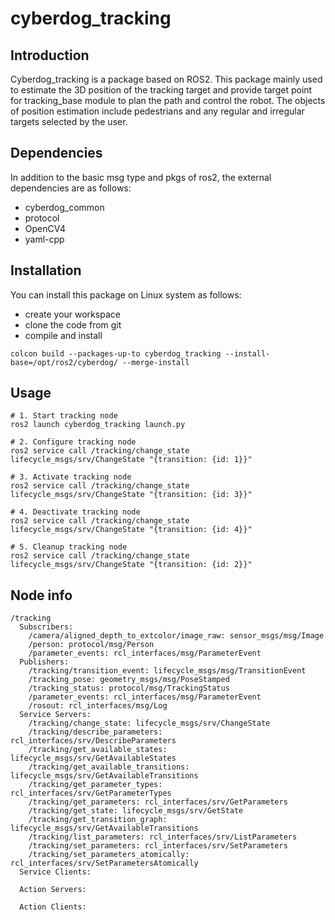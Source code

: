 # cyberdog_tracking

## Introduction

Cyberdog_tracking is a package based on ROS2. This package mainly used to estimate the 3D position of the tracking target and provide target point for tracking_base module to plan the path and control the robot. The objects of position estimation include pedestrians and any regular and irregular targets selected by the user.

## Dependencies

In addition to the basic msg type and pkgs of ros2, the external dependencies are as follows:

- cyberdog_common
- protocol
- OpenCV4
- yaml-cpp

## Installation

You can install this package on Linux system as follows:

- create your workspace
- clone the code from git
- compile and install

```
colcon build --packages-up-to cyberdog_tracking --install-base=/opt/ros2/cyberdog/ --merge-install
```

## Usage

```
# 1. Start tracking node
ros2 launch cyberdog_tracking launch.py

# 2. Configure tracking node
ros2 service call /tracking/change_state lifecycle_msgs/srv/ChangeState "{transition: {id: 1}}"

# 3. Activate tracking node
ros2 service call /tracking/change_state lifecycle_msgs/srv/ChangeState "{transition: {id: 3}}"

# 4. Deactivate tracking node
ros2 service call /tracking/change_state lifecycle_msgs/srv/ChangeState "{transition: {id: 4}}"

# 5. Cleanup tracking node
ros2 service call /tracking/change_state lifecycle_msgs/srv/ChangeState "{transition: {id: 2}}"
```

## Node info

```
/tracking
  Subscribers:
    /camera/aligned_depth_to_extcolor/image_raw: sensor_msgs/msg/Image
    /person: protocol/msg/Person
    /parameter_events: rcl_interfaces/msg/ParameterEvent
  Publishers:
    /tracking/transition_event: lifecycle_msgs/msg/TransitionEvent
    /tracking_pose: geometry_msgs/msg/PoseStamped
    /tracking_status: protocol/msg/TrackingStatus
    /parameter_events: rcl_interfaces/msg/ParameterEvent
    /rosout: rcl_interfaces/msg/Log
  Service Servers:
    /tracking/change_state: lifecycle_msgs/srv/ChangeState
    /tracking/describe_parameters: rcl_interfaces/srv/DescribeParameters
    /tracking/get_available_states: lifecycle_msgs/srv/GetAvailableStates
    /tracking/get_available_transitions: lifecycle_msgs/srv/GetAvailableTransitions
    /tracking/get_parameter_types: rcl_interfaces/srv/GetParameterTypes
    /tracking/get_parameters: rcl_interfaces/srv/GetParameters
    /tracking/get_state: lifecycle_msgs/srv/GetState
    /tracking/get_transition_graph: lifecycle_msgs/srv/GetAvailableTransitions
    /tracking/list_parameters: rcl_interfaces/srv/ListParameters
    /tracking/set_parameters: rcl_interfaces/srv/SetParameters
    /tracking/set_parameters_atomically: rcl_interfaces/srv/SetParametersAtomically
  Service Clients:

  Action Servers:

  Action Clients:
```
